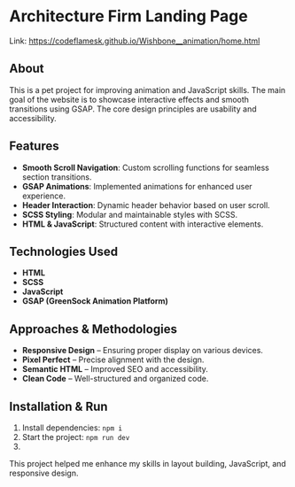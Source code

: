 # Architecture Firm Landing Page
Link: https://codeflamesk.github.io/Wishbone__animation/home.html 

## About
This is a pet project for improving animation and JavaScript skills. The main goal of the website is to showcase interactive effects and smooth transitions using GSAP. The core design principles are usability and accessibility.

## Features
- **Smooth Scroll Navigation**: Custom scrolling functions for seamless section transitions.
- **GSAP Animations**: Implemented animations for enhanced user experience.
- **Header Interaction**: Dynamic header behavior based on user scroll.
- **SCSS Styling**: Modular and maintainable styles with SCSS.
- **HTML & JavaScript**: Structured content with interactive elements.

## Technologies Used
- **HTML**
- **SCSS**
- **JavaScript**
- **GSAP (GreenSock Animation Platform)**

## Approaches & Methodologies

- **Responsive Design** – Ensuring proper display on various devices.
- **Pixel Perfect** – Precise alignment with the design.
- **Semantic HTML** – Improved SEO and accessibility.
- **Clean Code** – Well-structured and organized code.


## Installation & Run

1. Install dependencies: `npm i`
2. Start the project: `npm run dev`
3. 
This project helped me enhance my skills in layout building, JavaScript, and responsive design.

